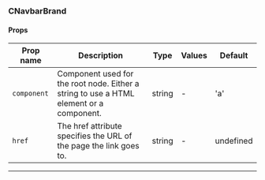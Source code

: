 ### CNavbarBrand

#### Props

| Prop name              | Description                                                                             | Type   | Values | Default   |
| ---------------------- | --------------------------------------------------------------------------------------- | ------ | ------ | --------- |
| <code>component</code> | Component used for the root node. Either a string to use a HTML element or a component. | string | -      | 'a'       |
| <code>href</code>      | The href attribute specifies the URL of the page the link goes to.                      | string | -      | undefined |

---
